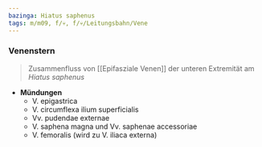 ```yaml
---
bazinga: Hiatus saphenus
tags: m/m09, f/💀, f/💀/Leitungsbahn/Vene
---
```

### Venenstern 
> Zusammenfluss von [[Epifasziale Venen]] der unteren Extremität am *Hiatus saphenus*
- **Mündungen**
	- V. epigastrica
	- V. circumflexa ilium superficialis
	- Vv. pudendae externae
	- V. saphena magna und Vv. saphenae accessoriae
	- V. femoralis (wird zu V. iliaca externa)